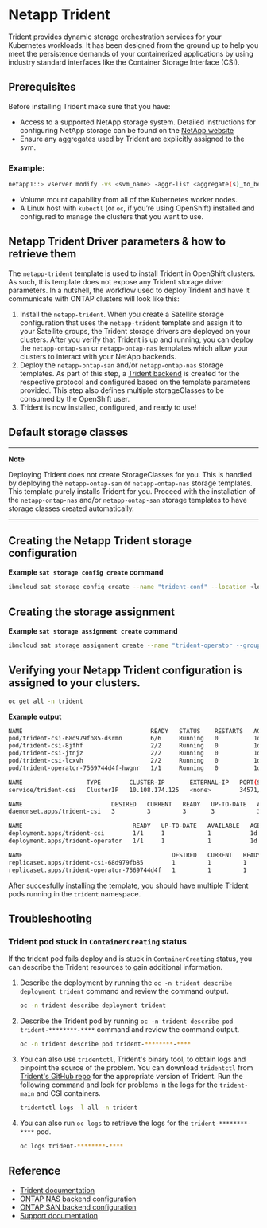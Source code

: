# Netapp Trident

Trident provides dynamic storage orchestration services for your Kubernetes workloads. It has been designed from the ground up to help you meet the persistence demands of your containerized applications by using industry standard interfaces like the Container Storage Interface (CSI).

## Prerequisites

Before installing Trident make sure that you have:
* Access to a supported NetApp storage system. Detailed instructions for configuring NetApp storage can be found on the [NetApp website](https://docs.netapp.com/us-en/ontap/task_configure_ontap.html)
* Ensure any aggregates used by Trident are explicitly assigned to the svm. 
### Example:
```sh
netapp1::> vserver modify -vs <svm_name> -aggr-list <aggregate(s)_to_be_added>
```
* Volume mount capability from all of the Kubernetes worker nodes.
* A Linux host with `kubectl` (or `oc`, if you’re using OpenShift) installed and configured to manage the clusters that you want to use.

## Netapp Trident Driver parameters & how to retrieve them

The `netapp-trident` template is used to install Trident in OpenShift clusters. As such, this template does not expose any Trident storage driver parameters. In a nutshell, the workflow used to deploy Trident and have it communicate with ONTAP clusters will look like this:

1. Install the `netapp-trident`. When you create a Satellite storage configuration that uses the `netapp-trident` template and assign it to your Satellite groups, the Trident storage drivers are deployed on your clusters. After you verify that Trident is up and running, you can deploy the `netapp-ontap-san` or `netapp-ontap-nas` templates which allow your clusters to interact with your NetApp backends.
2. Deploy the `netapp-ontap-san` and/or `netapp-ontap-nas` storage templates. As part of this step, a [Trident backend](https://netapp-trident.readthedocs.io/en/latest/kubernetes/operations/tasks/backends/index.html) is created for the respective protocol and configured based on the template parameters provided. This step also defines multiple storageClasses to be consumed by the OpenShift user.
3. Trident is now installed, configured, and ready to use!

## Default storage classes

---
**Note**
   
Deploying Trident does not create StorageClasses for you. This is handled by deploying the `netapp-ontap-san` or `netapp-ontap-nas` storage templates. This template purely installs Trident for you. Proceed with the installation of the `netapp-ontap-nas` and/or `netapp-ontap-san` storage templates to have storage classes created automatically.

---
     
## Creating the Netapp Trident storage configuration


**Example `sat storage config create` command**

```sh
ibmcloud sat storage config create --name "trident-conf" --location <location id> --template-name "netapp-trident" --template-version "23.10"
```

## Creating the storage assignment

**Example `sat storage assignment create` command**

```sh
ibmcloud sat storage assignment create --name "trident-operator --group <group name> --config "trident-conf"
```

## Verifying your Netapp Trident configuration is assigned to your clusters.

```sh
oc get all -n trident
```

**Example output**

```sh
NAME                                    READY   STATUS    RESTARTS   AGE
pod/trident-csi-68d979fb85-dsrmn        6/6     Running   0          1d
pod/trident-csi-8jfhf                   2/2     Running   0          1d
pod/trident-csi-jtnjz                   2/2     Running   0          1d
pod/trident-csi-lcxvh                   2/2     Running   0          1d
pod/trident-operator-7569744d4f-hwgnr   1/1     Running   0          1d

NAME                  TYPE        CLUSTER-IP       EXTERNAL-IP   PORT(S)              AGE
service/trident-csi   ClusterIP   10.108.174.125   <none>        34571/TCP,9220/TCP   1d

NAME                         DESIRED   CURRENT   READY   UP-TO-DATE   AVAILABLE   NODE SELECTOR                                     AGE
daemonset.apps/trident-csi   3         3         3       3            3           kubernetes.io/arch=amd64,kubernetes.io/os=linux   1d

NAME                               READY   UP-TO-DATE   AVAILABLE   AGE
deployment.apps/trident-csi        1/1     1            1           1d
deployment.apps/trident-operator   1/1     1            1           1d

NAME                                          DESIRED   CURRENT   READY   AGE
replicaset.apps/trident-csi-68d979fb85        1         1         1       1d
replicaset.apps/trident-operator-7569744d4f   1         1         1       1d
```

After succesfully installing the template, you should have multiple Trident pods running in the `trident` namespace.

## Troubleshooting

### Trident pod stuck in `ContainerCreating` status

If the trident pod fails deploy and is stuck in `ContainerCreating` status, you can describe the Trident resources to gain additional information.

1. Describe the deployment by running the `oc -n trident describe deployment trident` command and review the command output.
   ```sh
   oc -n trident describe deployment trident
   ```
2. Describe the Trident pod by running `oc -n trident describe pod trident-********-****` command and review the command output.
   ```sh
   oc -n trident describe pod trident-********-****
   ```
3. You can also use `tridentctl`, Trident's binary tool, to obtain logs and pinpoint the source of the problem. You can download `tridentctl` from [Trident's GitHub repo](https://github.com/NetApp/trident/releases) for the appropriate version of Trident. Run the following command and look for problems in the logs for the `trident-main` and CSI containers.
   ```sh
   tridentctl logs -l all -n trident
   ```
4. You can also run `oc logs` to retrieve the logs for the `trident-********-****` pod.
   ```sh
   oc logs trident-********-****
   ```
 

## Reference

- [Trident documentation](https://docs.netapp.com/us-en/trident-2310/index.html)
- [ONTAP NAS backend configuration](https://netapp-trident.readthedocs.io/en/latest/kubernetes/operations/tasks/backends/ontap/ontap-nas/index.html)
- [ONTAP SAN backend configuration](https://netapp-trident.readthedocs.io/en/latest/kubernetes/operations/tasks/backends/ontap/ontap-san/index.html)
- [Support documentation](https://netapp-trident.readthedocs.io/en/latest/support/support.html)

